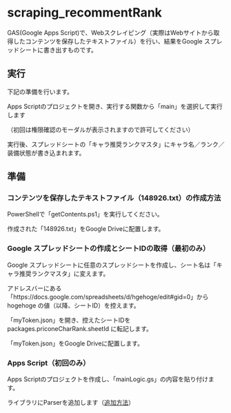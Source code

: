 # scraping_recommentRank

GAS(Google Apps Script)で、Webスクレイピング（実際はWebサイトから取得したコンテンツを保存したテキストファイル）を行い、結果をGoogle スプレッドシートに書き出すものです。

## 実行

下記の準備を行います。

Apps Scriptのプロジェクトを開き、実行する関数から「main」を選択して実行します

（初回は権限確認のモーダルが表示されますので許可してください）

実行後、スプレッドシートの「キャラ推奨ランクマスタ」にキャラ名／ランク／装備状態が書き込まれます。

## 準備

### コンテンツを保存したテキストファイル（148926.txt）の作成方法
 
PowerShellで「getContents.ps1」を実行してください。

作成された「148926.txt」をGoogle Driveに配置します。
  
### Google スプレッドシートの作成とシートIDの取得（最初のみ）

Google スプレッドシートに任意のスプレッドシートを作成し、シート名は「キャラ推奨ランクマスタ」に変えます。

アドレスバーにある「<span>https<span>://docs.google.com/spreadsheets/d/hgehoge/edit#gid=0」から hogehoge の値（以降、シートID）を控えます。
  
「myToken.json」を開き、控えたシートIDを packages.priconeCharRank.sheetId に転記します。
  
「myToken.json」をGoogle Driveに配置します。

### Apps Script（初回のみ）

Apps Scriptのプロジェクトを作成し、「mainLogic.gs」の内容を貼り付けます。
  
ライブラリにParserを追加します（[追加方法](https://auto-worker.com/blog/?p=2460)）
